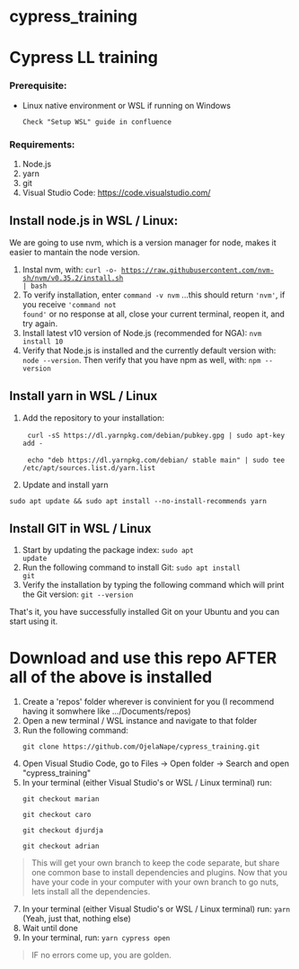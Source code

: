 # cypress_training
# Cypress LL training

### Prerequisite:
* Linux native environment or WSL if running on Windows
    <pre><code>Check "Setup WSL" guide in confluence</code></pre>

### Requirements:
1. Node.js
2. yarn
3. git
4. Visual Studio Code: https://code.visualstudio.com/


## Install node.js in WSL / Linux:
We are going to use nvm, which is a version manager for node, makes it easier to mantain the node version.
1) Instal nvm, with: 
<code>curl -o- https://raw.githubusercontent.com/nvm-sh/nvm/v0.35.2/install.sh | bash</code>
2) To verify installation, enter <code>command -v nvm</code> ...this should return <code>'nvm'</code>, if you receive <code>'command not found'</code> or no response at all, close your current terminal, reopen it, and try again.
3) Install latest v10 version of Node.js (recommended for NGA): <code>nvm install 10</code>
4) Verify that Node.js is installed and the currently default version with: <code>node --version</code>. Then verify that you have npm as well, with: <code>npm --version</code>

## Install yarn in WSL / Linux
1) Add the repository to your installation:
    <pre>
    <code>curl -sS https://dl.yarnpkg.com/debian/pubkey.gpg | sudo apt-key add -</code></pre>
    <pre>
    <code>echo "deb https://dl.yarnpkg.com/debian/ stable main" | sudo tee /etc/apt/sources.list.d/yarn.list</code></pre>
2) Update and install yarn
<pre><code>sudo apt update && sudo apt install --no-install-recommends yarn</code></pre>

## Install GIT in WSL / Linux
1) Start by updating the package index:
<code>sudo apt update</code>
2) Run the following command to install Git:
<code>sudo apt install git</code>
3) Verify the installation by typing the following command which will print the Git version:
<code>git --version</code>

That's it, you have successfully installed Git on your Ubuntu and you can start using it.


# Download and use this repo AFTER all of the above is installed
1) Create a 'repos' folder wherever is convinient for you (I recommend having it somwhere like .../Documents/repos)
2) Open a new terminal / WSL instance and navigate to that folder
3) Run the following command: 
    <pre><code>git clone https://github.com/OjelaNape/cypress_training.git</code></pre>
4) Open Visual Studio Code, go to Files -> Open folder -> Search and open "cypress_training" 
6) In your terminal (either Visual Studio's or WSL / Linux terminal) run: 
    <pre><code>git checkout marian</code></pre>
    <pre><code>git checkout caro</code></pre>
    <pre><code>git checkout djurdja</code></pre>
    <pre><code>git checkout adrian</code></pre>
> This will get your own branch to keep the code separate, but share one common base to install dependencies and plugins. Now that you have your code in your computer with your own branch to go nuts, lets install all the dependencies.
7) In your terminal (either Visual Studio's or WSL / Linux terminal) run: <code>yarn</code> (Yeah, just that, nothing else)
8) Wait until done
9) In your terminal, run: <code>yarn cypress open</code>
> IF no errors come up, you are golden.
